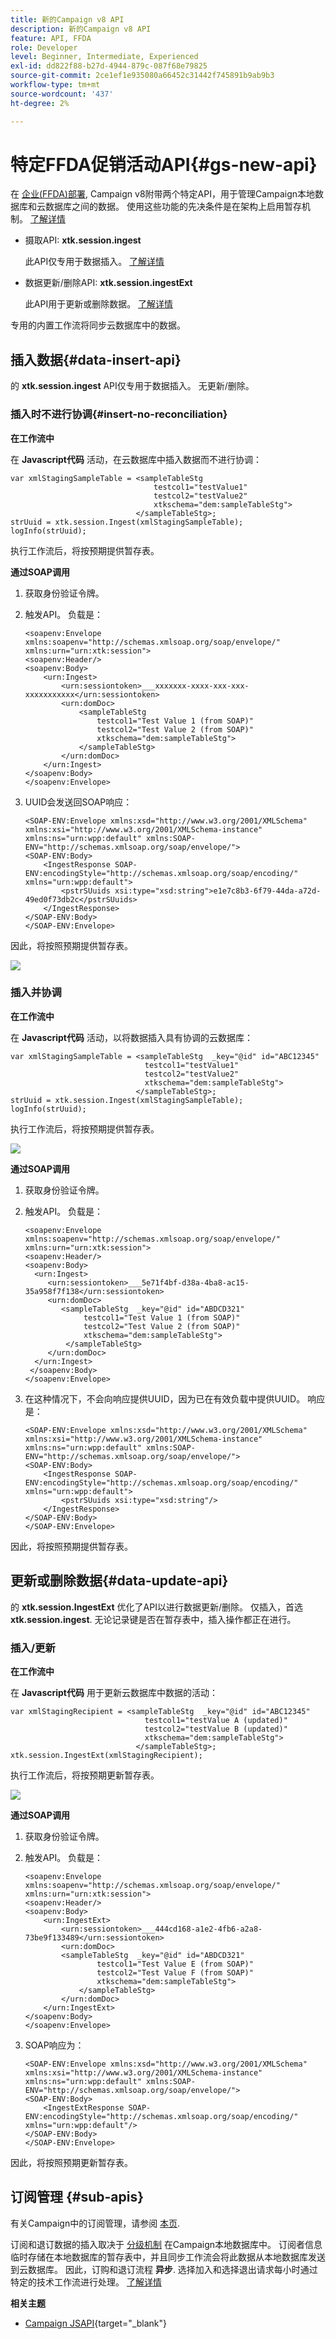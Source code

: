 ```yaml
---
title: 新的Campaign v8 API
description: 新的Campaign v8 API
feature: API, FFDA
role: Developer
level: Beginner, Intermediate, Experienced
exl-id: dd822f88-b27d-4944-879c-087f68e79825
source-git-commit: 2ce1ef1e935080a66452c31442f745891b9ab9b3
workflow-type: tm+mt
source-wordcount: '437'
ht-degree: 2%

---
```


# 特定FFDA促销活动API{#gs-new-api}

在 [企业(FFDA)部署](enterprise-deployment.md), Campaign v8附带两个特定API，用于管理Campaign本地数据库和云数据库之间的数据。 使用这些功能的先决条件是在架构上启用暂存机制。 [了解详情](staging.md)

* 摄取API: **xtk.session.ingest**

   此API仅专用于数据插入。 [了解详情](#data-insert-api)

* 数据更新/删除API: **xtk.session.ingestExt**

   此API用于更新或删除数据。 [了解详情](#data-update-api)

专用的内置工作流将同步云数据库中的数据。

## 插入数据{#data-insert-api}

的 **xtk.session.ingest** API仅专用于数据插入。 无更新/删除。

### 插入时不进行协调{#insert-no-reconciliation}

**在工作流中**

在 **Javascript代码** 活动，在云数据库中插入数据而不进行协调：

```
var xmlStagingSampleTable = <sampleTableStg
                                testcol1="testValue1"
                                testcol2="testValue2"
                                xtkschema="dem:sampleTableStg">
                            </sampleTableStg>;
strUuid = xtk.session.Ingest(xmlStagingSampleTable);
logInfo(strUuid);
```

执行工作流后，将按预期提供暂存表。

**通过SOAP调用**

1. 获取身份验证令牌。
1. 触发API。 负载是：

   ```
   <soapenv:Envelope xmlns:soapenv="http://schemas.xmlsoap.org/soap/envelope/" xmlns:urn="urn:xtk:session">
   <soapenv:Header/>
   <soapenv:Body>
       <urn:Ingest>
           <urn:sessiontoken>___xxxxxxx-xxxx-xxx-xxx-xxxxxxxxxxx</urn:sessiontoken>
           <urn:domDoc>
               <sampleTableStg
                   testcol1="Test Value 1 (from SOAP)"
                   testcol2="Test Value 2 (from SOAP)"
                   xtkschema="dem:sampleTableStg">
               </sampleTableStg>
           </urn:domDoc>
       </urn:Ingest>
   </soapenv:Body>
   </soapenv:Envelope>
   ```

1. UUID会发送回SOAP响应：

   ```
   <SOAP-ENV:Envelope xmlns:xsd="http://www.w3.org/2001/XMLSchema" xmlns:xsi="http://www.w3.org/2001/XMLSchema-instance" xmlns:ns="urn:wpp:default" xmlns:SOAP-ENV="http://schemas.xmlsoap.org/soap/envelope/">
   <SOAP-ENV:Body>
       <IngestResponse SOAP-ENV:encodingStyle="http://schemas.xmlsoap.org/soap/encoding/" xmlns="urn:wpp:default">
           <pstrSUuids xsi:type="xsd:string">e1e7c8b3-6f79-44da-a72d-49ed0f73db2c</pstrSUuids>
       </IngestResponse>
   </SOAP-ENV:Body>
   </SOAP-ENV:Envelope>
   ```

因此，将按照预期提供暂存表。

![](assets/no-reconciliation.png)

### 插入并协调

**在工作流中**

在 **Javascript代码** 活动，以将数据插入具有协调的云数据库：

```
var xmlStagingSampleTable = <sampleTableStg  _key="@id" id="ABC12345"
                              testcol1="testValue1"
                              testcol2="testValue2"
                              xtkschema="dem:sampleTableStg">
                            </sampleTableStg>;         
strUuid = xtk.session.Ingest(xmlStagingSampleTable);
logInfo(strUuid);
```

执行工作流后，将按预期提供暂存表。

![](assets/with-reconciliation.png)


**通过SOAP调用**

1. 获取身份验证令牌。
1. 触发API。 负载是：

   ```
   <soapenv:Envelope xmlns:soapenv="http://schemas.xmlsoap.org/soap/envelope/" xmlns:urn="urn:xtk:session">
   <soapenv:Header/>
   <soapenv:Body>
     <urn:Ingest>
        <urn:sessiontoken>___5e71f4bf-d38a-4ba8-ac15-35a958f7f138</urn:sessiontoken>
        <urn:domDoc>
           <sampleTableStg  _key="@id" id="ABDCD321"
                testcol1="Test Value 1 (from SOAP)"
                testcol2="Test Value 2 (from SOAP)"
                xtkschema="dem:sampleTableStg">
            </sampleTableStg>
        </urn:domDoc>
     </urn:Ingest>
    </soapenv:Body>
   </soapenv:Envelope>
   ```

1. 在这种情况下，不会向响应提供UUID，因为已在有效负载中提供UUID。 响应是：

   ```
   <SOAP-ENV:Envelope xmlns:xsd="http://www.w3.org/2001/XMLSchema" xmlns:xsi="http://www.w3.org/2001/XMLSchema-instance" xmlns:ns="urn:wpp:default" xmlns:SOAP-ENV="http://schemas.xmlsoap.org/soap/envelope/">
   <SOAP-ENV:Body>
       <IngestResponse SOAP-ENV:encodingStyle="http://schemas.xmlsoap.org/soap/encoding/" xmlns="urn:wpp:default">
           <pstrSUuids xsi:type="xsd:string"/>
       </IngestResponse>
   </SOAP-ENV:Body>
   </SOAP-ENV:Envelope>
   ```

因此，将按照预期提供暂存表。

## 更新或删除数据{#data-update-api}

的 **xtk.session.IngestExt** 优化了API以进行数据更新/删除。 仅插入，首选 **xtk.session.ingest**. 无论记录键是否在暂存表中，插入操作都正在进行。

### 插入/更新

**在工作流中**

在 **Javascript代码** 用于更新云数据库中数据的活动：

```
var xmlStagingRecipient = <sampleTableStg  _key="@id" id="ABC12345"
                              testcol1="testValue A (updated)"
                              testcol2="testValue B (updated)"
                              xtkschema="dem:sampleTableStg">
                            </sampleTableStg>;
xtk.session.IngestExt(xmlStagingRecipient);
```

执行工作流后，将按预期更新暂存表。

![](assets/updated-data.png)

**通过SOAP调用**

1. 获取身份验证令牌。
1. 触发API。 负载是：

   ```
   <soapenv:Envelope xmlns:soapenv="http://schemas.xmlsoap.org/soap/envelope/" xmlns:urn="urn:xtk:session">
   <soapenv:Header/>
   <soapenv:Body>
       <urn:IngestExt>
           <urn:sessiontoken>___444cd168-a1e2-4fb6-a2a8-73be9f133489</urn:sessiontoken>
           <urn:domDoc>
           <sampleTableStg  _key="@id" id="ABDCD321"
                   testcol1="Test Value E (from SOAP)"
                   testcol2="Test Value F (from SOAP)"
                   xtkschema="dem:sampleTableStg">
               </sampleTableStg>
           </urn:domDoc>
       </urn:IngestExt>
   </soapenv:Body>
   </soapenv:Envelope>
   ```

1. SOAP响应为：

   ```
   <SOAP-ENV:Envelope xmlns:xsd="http://www.w3.org/2001/XMLSchema" xmlns:xsi="http://www.w3.org/2001/XMLSchema-instance" xmlns:ns="urn:wpp:default" xmlns:SOAP-ENV="http://schemas.xmlsoap.org/soap/envelope/">
   <SOAP-ENV:Body>
       <IngestExtResponse SOAP-ENV:encodingStyle="http://schemas.xmlsoap.org/soap/encoding/" xmlns="urn:wpp:default"/>
   </SOAP-ENV:Body>
   </SOAP-ENV:Envelope>
   ```

因此，将按照预期更新暂存表。

## 订阅管理 {#sub-apis}

有关Campaign中的订阅管理，请参阅 [本页](../start/subscriptions.md).

订阅和退订数据的插入取决于 [分级机制](staging.md) 在Campaign本地数据库中。 订阅者信息临时存储在本地数据库的暂存表中，并且同步工作流会将此数据从本地数据库发送到云数据库。 因此，订购和退订流程 **异步**. 选择加入和选择退出请求每小时通过特定的技术工作流进行处理。 [了解详情](replication.md#tech-wf)


**相关主题**

* [Campaign JSAPI](https://experienceleague.adobe.com/developer/campaign-api/api/p-1.html){target=&quot;_blank&quot;}
